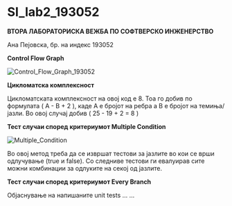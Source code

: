 # SI_lab2_193052

**ВТОРА ЛАБОРАТОРИСКА ВЕЖБА ПО СОФТВЕРСКО ИНЖЕНЕРСТВО**

Ана Пејовска, бр. на индекс 193052

**Control Flow Graph**


![Control_Flow_Graph_193052](https://user-images.githubusercontent.com/80685739/119884922-79a39b00-bf31-11eb-9f9c-9ca6a6e409c2.png)


**Цикломатска комплексност**

Цикломатската комплексност на овој код е 8. Тоа го добив по формулата ( А - В + 2 ), каде А е бројот на ребра а В е бројот на темиња/јазли. 
Во овој случај добив ( 25 - 19 + 2 = 8 )

**Тест случаи според критериумот Multiple Condition**

![Multiple_Condition](https://user-images.githubusercontent.com/80685739/119885639-5f1df180-bf32-11eb-8c47-a386b35edfd7.png)

Во овој метод треба да се извршат тестови за јазлите во кои се врши одлучување (true и false). 
Со следниве тестови ги евалуирав сите можни комбинации за одлуките на секој од јазлите.

**Тест случаи според критериумот Every Branch**


Објаснување на напишаните unit tests
... ...

